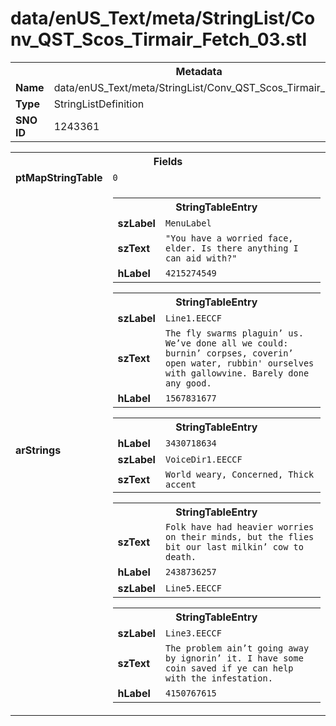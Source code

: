 <h1>data/enUS_Text/meta/StringList/Conv_QST_Scos_Tirmair_Fetch_03.stl</h1><table><tr><th colspan="100%">Metadata</th></tr><tr><td><b>Name</b></td><td>data/enUS_Text/meta/StringList/Conv_QST_Scos_Tirmair_Fetch_03.stl</td></tr><tr><td><b>Type</b></td><td>StringListDefinition</td></tr><tr><td><b>SNO ID</b></td><td>1243361</td></tr></table>

<table><tr><th colspan="100%">Fields</th></tr><tr><td><b>ptMapStringTable</b></td><td><code>0</code></td></tr><tr><td><b>arStrings</b></td><td><table><tr><th colspan="100%">StringTableEntry</th></tr><tr><td><b>szLabel</b></td><td><code>MenuLabel</code></td></tr><tr><td><b>szText</b></td><td><code>"You have a worried face, elder. Is there anything I can aid with?"</code></td></tr><tr><td><b>hLabel</b></td><td><code>4215274549</code></td></tr></table>


<table><tr><th colspan="100%">StringTableEntry</th></tr><tr><td><b>szLabel</b></td><td><code>Line1.EECCF</code></td></tr><tr><td><b>szText</b></td><td><code>The fly swarms plaguin’ us. We’ve done all we could: burnin’ corpses, coverin’ open water, rubbin' ourselves with gallowvine. Barely done any good.</code></td></tr><tr><td><b>hLabel</b></td><td><code>1567831677</code></td></tr></table>


<table><tr><th colspan="100%">StringTableEntry</th></tr><tr><td><b>hLabel</b></td><td><code>3430718634</code></td></tr><tr><td><b>szLabel</b></td><td><code>VoiceDir1.EECCF</code></td></tr><tr><td><b>szText</b></td><td><code>World weary, Concerned, Thick accent</code></td></tr></table>


<table><tr><th colspan="100%">StringTableEntry</th></tr><tr><td><b>szText</b></td><td><code>Folk have had heavier worries on their minds, but the flies bit our last milkin’ cow to death.</code></td></tr><tr><td><b>hLabel</b></td><td><code>2438736257</code></td></tr><tr><td><b>szLabel</b></td><td><code>Line5.EECCF</code></td></tr></table>


<table><tr><th colspan="100%">StringTableEntry</th></tr><tr><td><b>szLabel</b></td><td><code>Line3.EECCF</code></td></tr><tr><td><b>szText</b></td><td><code>The problem ain’t going away by ignorin’ it. I have some coin saved if ye can help with the infestation.</code></td></tr><tr><td><b>hLabel</b></td><td><code>4150767615</code></td></tr></table>


</td></tr></table>

